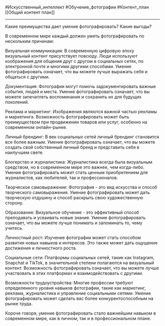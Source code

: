 #Искусственный_интеллект #Обучение_фотографии #Контент_план
[[Общий контент план]]
___________
Какие преимущества дает умение фотографировать? Какие выгоды?

В современном мире каждый должен уметь фотографировать по нескольким причинам:

Визуальная коммуникация: В современную цифровую эпоху визуальный контент присутствует повсюду. Люди используют изображения для общения друг с другом в социальных сетях, по электронной почте и многими другими способами. Умение фотографировать означает, что вы можете лучше выражать себя и общаться с другими.

Документация: Фотографии могут помочь задокументировать важные события, людей и места. Умение фотографировать означает, что вы можете запечатлеть воспоминания и сохранить их для будущих поколений.

Реклама и маркетинг: Изображения являются важной частью рекламы и маркетинга. Возможность фотографировать может быть преимуществом при продвижении товаров или услуг, особенно на современном онлайн-рынке.

Личный брендинг: В век социальных сетей личный брендинг становится все более важным. Умение фотографировать означает, что вы можете создать свой собственный личный бренд и представить себя в наилучшем свете.

Блогерство и журналистика: Журналистика всегда была визуальным средством, но в современном мире это важнее, чем когда-либо. Умение фотографировать может стать ценным приобретением для журналистов, как любителей, так и профессионалов.

Творческое самовыражение: Фотография - это вид искусства и способ творческого самовыражения. Умение фотографировать может дать творческую отдушину и способ раскрыть свою художественную сторону.

Образование: Визуальное обучение - это эффективный способ преподавать и усваивать новые знания. Умение фотографировать означает, что вы можете лучше понимать и запоминать то, чему учитесь.

Личностный рост: Изучение фотографии может стать способом развития новых навыков и интересов. Это также может дать ощущение достижения и личностного роста.

Социальные сети: Платформы социальных сетей, такие как Instagram, Snapchat и TikTok, в значительной степени полагаются на визуальный контент. Возможность фотографировать означает, что вы можете лучше участвовать в этих платформах и взаимодействовать с другими.

Возможности трудоустройства: Многие профессии требуют определенного уровня навыков фотографии, такие как маркетинг, реклама, журналистика и управление социальными сетями. Умение фотографировать может сделать вас более конкурентоспособным на рынке труда.

Короче говоря, умение фотографировать стало важнейшим навыком в современном мире, как в личном, так и в профессиональном плане.